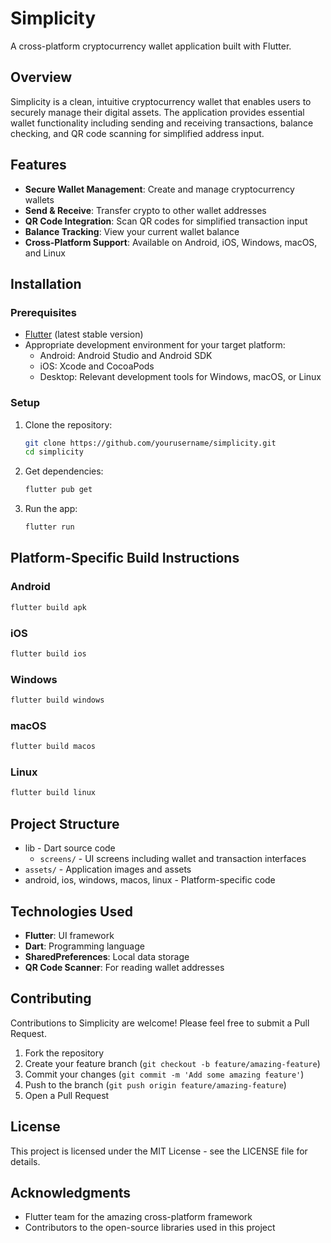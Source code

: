 # Simplicity

A cross-platform cryptocurrency wallet application built with Flutter.

## Overview

Simplicity is a clean, intuitive cryptocurrency wallet that enables users to securely manage their digital assets. The application provides essential wallet functionality including sending and receiving transactions, balance checking, and QR code scanning for simplified address input.

## Features

- **Secure Wallet Management**: Create and manage cryptocurrency wallets
- **Send & Receive**: Transfer crypto to other wallet addresses
- **QR Code Integration**: Scan QR codes for simplified transaction input
- **Balance Tracking**: View your current wallet balance
- **Cross-Platform Support**: Available on Android, iOS, Windows, macOS, and Linux

## Installation

### Prerequisites

- [Flutter](https://flutter.dev/docs/get-started/install) (latest stable version)
- Appropriate development environment for your target platform:
  - Android: Android Studio and Android SDK
  - iOS: Xcode and CocoaPods
  - Desktop: Relevant development tools for Windows, macOS, or Linux

### Setup

1. Clone the repository:

   ```bash
   git clone https://github.com/yourusername/simplicity.git
   cd simplicity
   ```
2. Get dependencies:

   ```bash
   flutter pub get
   ```
3. Run the app:

   ```bash
   flutter run
   ```

## Platform-Specific Build Instructions

### Android

```bash
flutter build apk
```

### iOS

```bash
flutter build ios
```

### Windows

```bash
flutter build windows
```

### macOS

```bash
flutter build macos
```

### Linux

```bash
flutter build linux
```

## Project Structure

- lib - Dart source code
  - `screens/` - UI screens including wallet and transaction interfaces
- `assets/` - Application images and assets
- android, ios, windows, macos, linux - Platform-specific code

## Technologies Used

- **Flutter**: UI framework
- **Dart**: Programming language
- **SharedPreferences**: Local data storage
- **QR Code Scanner**: For reading wallet addresses

## Contributing

Contributions to Simplicity are welcome! Please feel free to submit a Pull Request.

1. Fork the repository
2. Create your feature branch (`git checkout -b feature/amazing-feature`)
3. Commit your changes (`git commit -m 'Add some amazing feature'`)
4. Push to the branch (`git push origin feature/amazing-feature`)
5. Open a Pull Request

## License

This project is licensed under the MIT License - see the LICENSE file for details.

## Acknowledgments

- Flutter team for the amazing cross-platform framework
- Contributors to the open-source libraries used in this project
